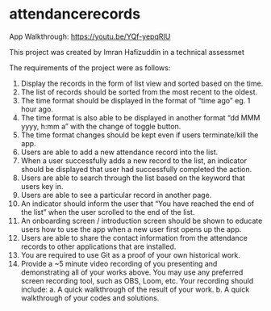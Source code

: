 # attendancerecords

App Walkthrough: https://youtu.be/YQf-yepqRIU

This project was created by Imran Hafizuddin in a technical assessmet

The requirements of the project were as follows:

1. Display the records in the form of list view and sorted based on the time.
2. The list of records should be sorted from the most recent to the oldest.
3. The time format should be displayed in the format of “time ago” eg. 1 hour ago.
4. The time format is also able to be displayed in another format “dd MMM yyyy, h:mm a”
with the change of toggle button.
5. The time format changes should be kept even if users terminate/kill the app.
6. Users are able to add a new attendance record into the list.
7. When a user successfully adds a new record to the list, an indicator should be displayed
that user had successfully completed the action.
8. Users are able to search through the list based on the keyword that users key in.
9. Users are able to see a particular record in another page.
10. An indicator should inform the user that “You have reached the end of the list” when
the user scrolled to the end of the list.
11. An onboarding screen / introduction screen should be shown to educate users how to
use the app when a new user first opens up the app.
12. Users are able to share the contact information from the attendance records to other applications that are installed.
13. You are required to use Git as a proof of your own historical work.
14. Provide a ~5 minute video recording of you presenting and demonstrating all of your
works above. You may use any preferred screen recording tool, such as OBS, Loom, etc. Your recording should include:
a. A quick walkthrough of the result of your work.
b. A quick walkthrough of your codes and solutions.
